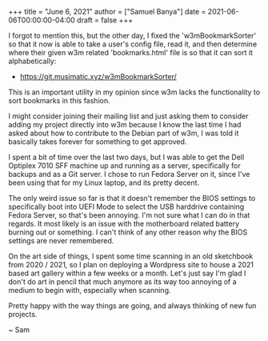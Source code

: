 +++
title = "June 6, 2021"
author = ["Samuel Banya"]
date = 2021-06-06T00:00:00-04:00
draft = false
+++

I forgot to mention this, but the other day, I fixed the 'w3mBookmarkSorter' so that it now is able to take a user's config file,
read it, and then determine where their given w3m related 'bookmarks.html' file is so that it can sort it alphabetically:

-   <https://git.musimatic.xyz/w3mBookmarkSorter/>

This is an important utility in my opinion since w3m lacks the functionality to sort bookmarks in this fashion.

I might consider joining their mailing list and just asking them to consider adding my project directly into w3m because I know
the last time I had asked about how to contribute to the Debian part of w3m, I was told it basically takes forever for
something to get approved.

I spent a bit of time over the last two days, but I was able to get the Dell Optiplex 7010 SFF machine up and running as a server,
specifically for backups and as a Git server. I chose to run Fedora Server on it, since I've been using that for my Linux laptop,
and its pretty decent.

The only weird issue so far is that it doesn't remember the BIOS settings to specifically boot into UEFI Mode to select the USB
harddrive containing Fedora Server, so that's been annoying. I'm not sure what I can do in that regards. It most likely is
an issue with the motherboard related battery burning out or something. I can't think of any other reason why the BIOS settings
are never remembered.

On the art side of things, I spent some time scanning in an old sketchbook from 2020 / 2021, so I plan on deploying a Wordpress
site to house a 2021 based art gallery within a few weeks or a month. Let's just say I'm glad I don't do art in pencil that much
anymore as its way too annoying of a medium to begin with, especially when scanning.

Pretty happy with the way things are going, and always thinking of new fun projects.

~ Sam